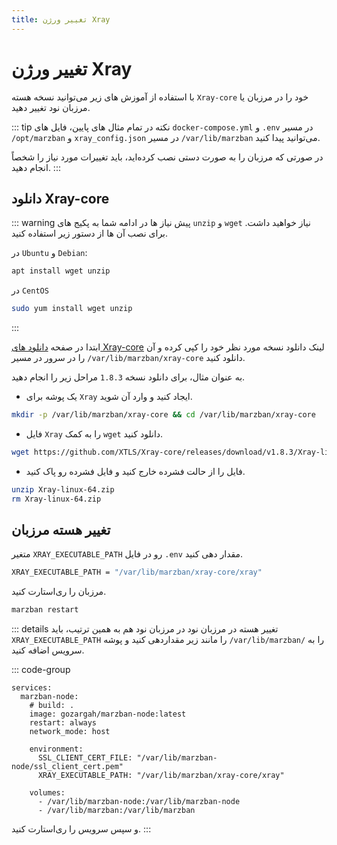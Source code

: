 ```yaml
---
title: تغییر ورژن Xray
---
```



#  تغییر ورژن Xray
با استفاده از آموزش های زیر می‌توانید نسخه هسته `Xray-core` خود را در مرزبان یا مرزبان نود تغییر دهید.

::: tip نکته
در تمام مثال های پایین، فایل‌ های `docker-compose.yml` و `.env` در مسیر `/opt/marzban‍‍‍` و `xray_config.json` در مسیر `/var/lib/marzban` ‌می‌توانید پیدا کنید.

در صورتی که مرزبان را به صورت دستی نصب کرده‌اید، باید تغییرات مورد نیاز را شخصاً انجام دهید.
:::


## دانلود Xray-core
::: warning پیش‌ نیاز ها
در ادامه شما به پکیج های `unzip` و `wget` نیاز خواهید‌ داشت.
برای نصب آن ها از دستور زیر استفاده کنید.

در `Ubuntu` و `Debian`:
```bash
apt install wget unzip
```

در `CentOS` 
```bash
sudo yum install wget unzip
```
:::

ابتدا در صفحه [دانلود های Xray-core](https://github.com/XTLS/Xray-core/releases) لینک دانلود نسخه مورد نظر خود را کپی کرده و آن را در سرور در مسیر `/var/lib/marzban/xray-core` دانلود کنید.

به عنوان مثال، برای دانلود نسخه `1.8.3` مراحل زیر را انجام دهید.

- یک پوشه برای `Xray` ایجاد کنید و وارد آن شوید. 
```bash
mkdir -p /var/lib/marzban/xray-core && cd /var/lib/marzban/xray-core
```
- فایل `Xray` را به کمک `wget` دانلود کنید.
```bash
wget https://github.com/XTLS/Xray-core/releases/download/v1.8.3/Xray-linux-64.zip
```
- فایل را از حالت فشرده خارج کنید و فایل فشرده رو پاک کنید.
```bash
unzip Xray-linux-64.zip
rm Xray-linux-64.zip
```

## تغییر هسته مرزبان

متغیر `XRAY_EXECUTABLE_PATH` رو در فایل `.env` مقدار دهی کنید.
```bash
XRAY_EXECUTABLE_PATH = "/var/lib/marzban/xray-core/xray"
```

مرزبان را ری‌استارت کنید.
```bash
marzban restart
```

::: details تغییر هسته در مرزبان نود
در مرزبان نود هم به همین ترتیب، باید ‍‍`XRAY_EXECUTABLE_PATH` را مانند زیر مقدار‌دهی کنید و پوشه `/var/lib/marzban/` را به سرویس اضافه کنید.


::: code-group
```yml{8,11} [docker-compose.yml]
services:
  marzban-node:
    # build: .
    image: gozargah/marzban-node:latest
    restart: always
    network_mode: host

    environment:
      SSL_CLIENT_CERT_FILE: "/var/lib/marzban-node/ssl_client_cert.pem"
      XRAY_EXECUTABLE_PATH: "/var/lib/marzban/xray-core/xray"

    volumes:
      - /var/lib/marzban-node:/var/lib/marzban-node
      - /var/lib/marzban:/var/lib/marzban
```
و سپس سرویس را ری‌استارت کنید.
:::
